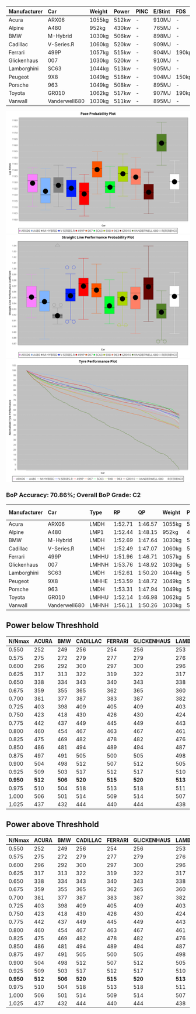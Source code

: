 |Manufacturer|Car|Weight|Power|PINC|E/Stint|FDS|
|:-|:-|:-|:-|:-|:-|:-|
|Acura|ARX06|1055kg|512kw|-|910MJ|-|
|Alpine|A480|952kg|430kw|-|765MJ|-|
|BMW|M-Hybrid|1030kg|506kw|-|898MJ|-|
|Cadillac|V-Series.R|1060kg|520kw|-|909MJ|-|
|Ferrari|499P|1057kg|515kw|-|904MJ|190kph|
|Glickenhaus|007|1030kg|520kw|-|910MJ|-|
|Lamborghini|SC63|1044kg|513kw|-|905MJ|-|
|Peugeot|9X8|1049kg|518kw|-|904MJ|150kph|
|Porsche|963|1049kg|508kw|-|895MJ|-|
|Toyota|GR010|1062kg|517kw|-|907MJ|190kph|
|Vanwall|Vanderwell680|1030kg|511kw|-|895MJ|-|

![PACECHART](./IMG/OFFICIAL.png)
![STRAIGHTLINEPERFORMANCECHART](./IMG/OFFICIAL_sp.png)
![TYREPERFORMANCECHART](./IMG/OFFICIAL_tw.png)

### BoP Accuracy: 70.86%; Overall BoP Grade: C2
|Manufacturer|Car|Type|RP|QP|Weight|Power¹|Threshhold|PINC|Power²|E/Stint|AVG Vmax|FDS|RDLC|L/Stint|BOP-Grade|ModelAccuracy|ModelPoints|Match%|
|:-|:-|:-|:-|:-|:-|:-|:-|:-|:-|:-|:-|:-|:-|:-|:-|:-|:-|:-|
|Acura|ARX06|LMDH|1:52.71|1:46.57|1055kg|512kw|0.0kph|-|512kw|910MJ|278.92kph|-|1.00|30|-B2|100.00%|995|80.26%|
|Alpine|A480|LMP1|1:52.44|1:48.15|952kg|430kw|0.0kph|-|430kw|765MJ|276.44kph|-|0.97|28|~A1|56.35%|794|97.77%|
|BMW|M-Hybrid|LMDH|1:52.69|1:47.64|1030kg|506kw|0.0kph|-|506kw|898MJ|275.58kph|-|1.04|29|-B1|96.62%|1656|85.47%|
|Cadillac|V-Series.R|LMDH|1:52.49|1:47.07|1060kg|520kw|0.0kph|-|520kw|909MJ|279.20kph|-|1.00|30|-C1|90.68%|2081|79.32%|
|Ferrari|499P|LMHHU|1:51.96|1:46.71|1057kg|515kw|210.0kph|-|515kw|904MJ|281.83kph|190kph|1.04|30|-E2|94.63%|2574|54.36%|
|Glickenhaus|007|LMHNH|1:53.76|1:48.92|1030kg|520kw|210.0kph|-|520kw|910MJ|282.11kph|-|0.96|29|+B2|94.93%|1610|80.46%|
|Lamborghini|SC63|LMDH|1:52.61|1:50.20|1044kg|513kw|0.0kph|-|513kw|905MJ|277.11kph|-|1.05|30|-B2|92.15%|399|83.98%|
|Peugeot|9X8|LMHHE|1:53.59|1:48.72|1049kg|518kw|210.0kph|-|518kw|904MJ|278.36kph|150kph|1.01|30|+B2|83.80%|2473|82.97%|
|Porsche|963|LMDH|1:53.31|1:47.94|1049kg|508kw|0.0kph|-|508kw|895MJ|278.74kph|-|1.01|30|~A1|95.67%|5902|99.34%|
|Toyota|GR010|LMHHU|1:52.14|1:46.98|1062kg|517kw|210.0kph|-|517kw|907MJ|281.64kph|190kph|1.03|30|-D2|91.69%|3310|63.32%|
|Vanwall|Vanderwell680|LMHNH|1:56.11|1:50.26|1030kg|511kw|210.0kph|-|511kw|895MJ|275.12kph|-|1.01|29|+Ω2|93.72%|627|-27.84%|

## Power below Threshhold
|N/Nmax|ACURA|BMW|CADILLAC|FERRARI|GLICKENHAUS|LAMBORGHINI|PEUGEOT|PORSCHE|TOYOTA|VANWALL|​|RPM|A480|
|:-|:-|:-|:-|:-|:-|:-|:-|:-|:-|:-|:-|:-|:-|
|0.550|252|249|256|254|256|253|255|250|255|252|​|--|-|
|0.575|275|272|279|277|279|276|278|273|278|275|​|--|-|
|0.600|296|292|300|297|300|296|299|293|298|295|​|--|-|
|0.625|317|313|322|319|322|317|321|314|320|316|​|--|-|
|0.650|338|334|343|340|343|338|342|335|341|337|​|--|-|
|0.675|359|355|365|362|365|360|364|357|363|359|​|--|-|
|0.700|381|377|387|383|387|382|386|378|385|380|​|--|-|
|0.725|403|398|409|405|409|403|407|399|407|402|​|--|-|
|0.750|423|418|430|426|430|424|428|420|427|422|​|--|-|
|0.775|442|437|449|445|449|443|447|439|446|441|​|5000|252|
|0.800|460|454|467|463|467|461|465|456|464|459|​|5500|298|
|0.825|475|469|482|478|482|476|480|471|479|474|​|6000|333|
|0.850|486|481|494|489|494|487|492|483|491|485|​|6500|376|
|0.875|497|491|505|500|505|498|503|493|502|496|​|7000|420|
|0.900|504|498|512|507|512|505|510|500|509|503|​|7500|431|
|0.925|509|503|517|512|517|510|515|505|514|508|​|8000|427|
|**0.950**|**512**|**506**|**520**|**515**|**520**|**513**|**518**|**508**|**517**|**511**|**​**|**8500**|**430**|
|0.975|510|504|518|513|518|511|516|506|515|509|​|9000|215|
|1.000|506|501|514|509|514|507|512|503|511|505|​|--|-|
|1.025|437|432|444|440|444|438|442|434|441|436|​|--|-|

## Power above Threshhold
|N/Nmax|ACURA|BMW|CADILLAC|FERRARI|GLICKENHAUS|LAMBORGHINI|PEUGEOT|PORSCHE|TOYOTA|VANWALL|​|RPM|A480|
|:-|:-|:-|:-|:-|:-|:-|:-|:-|:-|:-|:-|:-|:-|
|0.550|252|249|256|254|256|253|255|250|255|252|​|--|-|
|0.575|275|272|279|277|279|276|278|273|278|275|​|--|-|
|0.600|296|292|300|297|300|296|299|293|298|295|​|--|-|
|0.625|317|313|322|319|322|317|321|314|320|316|​|--|-|
|0.650|338|334|343|340|343|338|342|335|341|337|​|--|-|
|0.675|359|355|365|362|365|360|364|357|363|359|​|--|-|
|0.700|381|377|387|383|387|382|386|378|385|380|​|--|-|
|0.725|403|398|409|405|409|403|407|399|407|402|​|--|-|
|0.750|423|418|430|426|430|424|428|420|427|422|​|--|-|
|0.775|442|437|449|445|449|443|447|439|446|441|​|5000|252|
|0.800|460|454|467|463|467|461|465|456|464|459|​|5500|298|
|0.825|475|469|482|478|482|476|480|471|479|474|​|6000|333|
|0.850|486|481|494|489|494|487|492|483|491|485|​|6500|376|
|0.875|497|491|505|500|505|498|503|493|502|496|​|7000|420|
|0.900|504|498|512|507|512|505|510|500|509|503|​|7500|431|
|0.925|509|503|517|512|517|510|515|505|514|508|​|8000|427|
|**0.950**|**512**|**506**|**520**|**515**|**520**|**513**|**518**|**508**|**517**|**511**|**​**|**8500**|**430**|
|0.975|510|504|518|513|518|511|516|506|515|509|​|9000|215|
|1.000|506|501|514|509|514|507|512|503|511|505|​|--|-|
|1.025|437|432|444|440|444|438|442|434|441|436|​|--|-|
